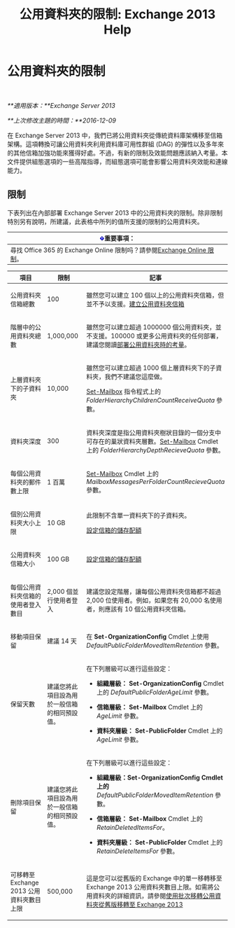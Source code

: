 ﻿---
title: '公用資料夾的限制: Exchange 2013 Help'
TOCTitle: 公用資料夾的限制
ms:assetid: 709b075e-9584-484b-bcaa-e781c26497b4
ms:mtpsurl: https://technet.microsoft.com/zh-tw/library/Dn594582(v=EXCHG.150)
ms:contentKeyID: 61170924
ms.date: 05/21/2018
mtps_version: v=EXCHG.150
ms.translationtype: MT
---

# 公用資料夾的限制

 

_**適用版本：**Exchange Server 2013_

_**上次修改主題的時間：**2016-12-09_

在 Exchange Server 2013 中，我們已將公用資料夾從傳統資料庫架構移至信箱架構。這項轉換可讓公用資料夾利用資料庫可用性群組 (DAG) 的彈性以及多年來的其他信箱加強功能來獲得好處。不過，有新的限制及效能問題應該納入考量。本文件提供組態選項的一些高階指導，而組態選項可能會影響公用資料夾效能和連線能力。

## 限制

下表列出在內部部署 Exchange Server 2013 中的公用資料夾的限制。除非限制特別另有說明，所建議，此表格中所列的值所支援的限制的公用資料夾。

<table>
<thead>
<tr class="header">
<th><img src="images/Bb124558.important(EXCHG.150).gif" title="重要事項" alt="重要事項" />重要事項：</th>
</tr>
</thead>
<tbody>
<tr class="odd">
<td>尋找 Office 365 的 Exchange Online 限制吗？請參閱<a href="https://go.microsoft.com/fwlink/?linkid=391188">Exchange Online 限制</a>。</td>
</tr>
</tbody>
</table>



<table>
<colgroup>
<col style="width: 33%" />
<col style="width: 33%" />
<col style="width: 33%" />
</colgroup>
<thead>
<tr class="header">
<th>項目</th>
<th>限制</th>
<th>記事</th>
</tr>
</thead>
<tbody>
<tr class="odd">
<td><p>公用資料夾信箱總數</p></td>
<td><p>100</p></td>
<td><p>雖然您可以建立 100 個以上的公用資料夾信箱，但並不予以支援。<a href="create-a-public-folder-mailbox-exchange-2013-help.md">建立公用資料夾信箱</a></p></td>
</tr>
<tr class="even">
<td><p>階層中的公用資料夾總數</p></td>
<td><p>1,000,000</p></td>
<td><p>雖然您可以建立超過 1000000 個公用資料夾，並不支援。100000 或更多公用資料夾的任何部署，建議您閱讀<a href="considerations-when-deploying-public-folders-exchange-2013-help.md">部署公用資料夾時的考量</a>。</p></td>
</tr>
<tr class="odd">
<td><p>上層資料夾下的子資料夾</p></td>
<td><p>10,000</p></td>
<td><p>雖然您可以建立超過 1000 個上層資料夾下的子資料夾，我們不建議您這麼做。</p>
<p><a href="https://technet.microsoft.com/zh-tw/library/bb123981(v=exchg.150)">Set-Mailbox</a> 指令程式上的 <em>FolderHierarchyChildrenCountReceiveQuota</em> 參數。</p></td>
</tr>
<tr class="even">
<td><p>資料夾深度</p></td>
<td><p>300</p></td>
<td><p>資料夾深度是指公用資料夾樹狀目錄的一個分支中可存在的巢狀資料夾層數。<a href="https://technet.microsoft.com/zh-tw/library/bb123981(v=exchg.150)">Set-Mailbox</a> Cmdlet 上的 <em>FolderHierarchyDepthRecieveQuota</em> 參數。</p></td>
</tr>
<tr class="odd">
<td><p>每個公用資料夾的郵件數上限</p></td>
<td><p>1 百萬</p></td>
<td><p><a href="https://technet.microsoft.com/zh-tw/library/bb123981(v=exchg.150)">Set-Mailbox</a> Cmdlet 上的 <em>MailboxMessagesPerFolderCountRecieveQuota</em> 參數。</p></td>
</tr>
<tr class="even">
<td><p>個別公用資料夾大小上限</p></td>
<td><p>10 GB</p></td>
<td><p>此限制不含單一資料夾下的子資料夾。</p>
<p><a href="configure-storage-quotas-for-a-mailbox-exchange-2013-help.md">設定信箱的儲存配額</a></p></td>
</tr>
<tr class="odd">
<td><p>公用資料夾信箱大小</p></td>
<td><p>100 GB</p></td>
<td><p><a href="configure-storage-quotas-for-a-mailbox-exchange-2013-help.md">設定信箱的儲存配額</a></p></td>
</tr>
<tr class="even">
<td><p>每個公用資料夾信箱的使用者登入數目</p></td>
<td><p>2,000 個並行使用者登入</p></td>
<td><p>建議您設定階層，讓每個公用資料夾信箱都不超過 2,000 位使用者。例如，如果您有 20,000 名使用者，則應該有 10 個公用資料夾信箱。</p></td>
</tr>
<tr class="odd">
<td><p>移動項目保留</p></td>
<td><p>建議 14 天</p></td>
<td><p>在 <strong>Set-OrganizationConfig</strong> Cmdlet 上使用 <em>DefaultPublicFolderMovedItemRetention</em> 參數。</p></td>
</tr>
<tr class="even">
<td><p>保留天數</p></td>
<td><p>建議您將此項目設為用於一般信箱的相同預設值。</p></td>
<td><p>在下列層級可以進行這些設定：</p>
<ul>
<li><p><strong>組織層級：</strong> <strong>Set-OrganizationConfig</strong> Cmdlet 上的 <em>DefaultPublicFolderAgeLimit</em> 參數。</p></li>
<li><p><strong>信箱層級：</strong> <strong>Set-Mailbox</strong> Cmdlet 上的 <em>AgeLimit</em> 參數。</p></li>
<li><p><strong>資料夾層級：</strong> <strong>Set-PublicFolder</strong> Cmdlet 上的 <em>AgeLimit</em> 參數。</p></li>
</ul>
<p></p></td>
</tr>
<tr class="odd">
<td><p>刪除項目保留</p></td>
<td><p>建議您將此項目設為用於一般信箱的相同預設值。</p></td>
<td><p>在下列層級可以進行這些設定：</p>
<ul>
<li><p><strong>組織層級：Set-OrganizationConfig Cmdlet 上的</strong> <em>DefaultPublicFolderMovedItemRetention</em> 參數。</p></li>
<li><p><strong>信箱層級：</strong> <strong>Set-Mailbox</strong> Cmdlet 上的 <em>RetainDeletedItemsFor</em>。</p></li>
<li><p><strong>資料夾層級：</strong> <strong>Set-PublicFolder</strong> Cmdlet 上的 <em>RetainDeleteItemsFor</em> 參數。</p></li>
</ul></td>
</tr>
<tr class="even">
<td><p>可移轉至 Exchange 2013 公用資料夾數目上限</p></td>
<td><p>500,000</p></td>
<td><p>這是您可以從舊版的 Exchange 中的單一移轉移至 Exchange 2013 公用資料夾數目上限。如需將公用資料夾的詳細資訊，請參閱<a href="use-batch-migration-to-migrate-public-folders-to-exchange-2013-from-previous-versions-exchange-2013-help.md">使用批次移轉公用資料夾從舊版移轉至 Exchange 2013</a></p></td>
</tr>
</tbody>
</table>

